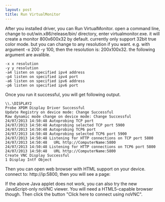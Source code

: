 ```yaml
---
layout: post
title: Run VirtualMonitor
---
```

After you installed driver, you can Run VirtualMonitor. open a command line, change to out/win.x86/release/bin/ directory, enter virtualmonitor.exe. it will create a monitor 800x600x32 by default. currently only support 32bit true color mode. but you can change to any resolution if you want. e.g. with argument -x 200 -y 100, then the resolution is: 200x100x32. the following argument are avalible.

    -x x resolution
    -y y resolution
    -a4 listen on specified ipv4 address
    -p4 listen on specified ipv4 port
    -a6 listen on specified ipv6 address
    -p6 listen on specified ipv6 port

Once you run it successful, you will get following output. 

    \\.\DISPLAY2
    Probe XPDM Display Driver Successful
    Update Registry on device mode: Change Successful
    Raw dynamic mode change on device mode: Change Successful
    24/07/2013 14:50:48 Autoprobing TCP port
    24/07/2013 14:50:48 Autoprobing selected TCP port 5900
    24/07/2013 14:50:48 Autoprobing TCP6 port
    24/07/2013 14:50:48 Autoprobing selected TCP6 port 5900
    24/07/2013 14:50:48 Listening for HTTP connections on TCP port 5800
    24/07/2013 14:50:48   URL http://ComputerName:5800
    24/07/2013 14:50:48 Listening for HTTP connections on TCP6 port 5800
    24/07/2013 14:50:48   URL http://ComputerName:5800
    Create VNC Display Successful
    1 Display Intf Object

Then you can open web browser with HTML support on your device. connect to: http://ip:5800, then you will see a page:

If the above Java applet does not work, you can also try the new JavaScript-only noVNC viewer. You will need a HTML5-capable browser though. 
Then click the button "Click here to connect using noVNC".

